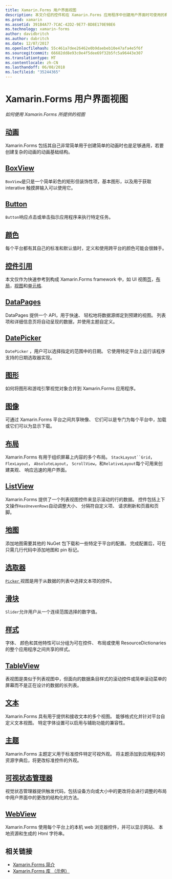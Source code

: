 ```yaml
---
title: Xamarin.Forms 用户界面视图
description: 本文介绍的控件和在 Xamarin.Forms 应用程序中创建用户界面时可使用的概念。
ms.prod: xamarin
ms.assetid: 391B4A77-7CAC-42D2-9E77-BD8E170E9BE6
ms.technology: xamarin-forms
author: davidbritch
ms.author: dabritch
ms.date: 12/07/2017
ms.openlocfilehash: 55c461a7dee26462e0b9daebeb10e47afa4e5f6f
ms.sourcegitcommit: 66682dd8e93c0e4f5dee69f32b5fc5a96443e307
ms.translationtype: MT
ms.contentlocale: zh-CN
ms.lasthandoff: 06/08/2018
ms.locfileid: "35244365"
---
```

# <a name="xamarinforms-user-interface-views"></a>Xamarin.Forms 用户界面视图

_如何使用 Xamarin.Forms 所提供的视图_

## <a name="animationanimationindexmd"></a>[动画](animation/index.md)

Xamarin.Forms 包括其自己非常简单用于创建简单的动画时也是足够通用，若要创建复杂的动画的动画基础结构。

## <a name="boxviewboxviewmd"></a>[BoxView](boxview.md)

`BoxView`是只是一个简单彩色的矩形但装饰性项，基本图形，以及用于获取 interative 触摸屏输入可以使用它。

## <a name="buttonbuttonmd"></a>[Button](button.md)

`Button`响应点击或单击指示应用程序来执行特定任务。

## <a name="colorscolorsmd"></a>[颜色](colors.md)

每个平台都有其自己的标准和默认值时，定义和使用跨平台的颜色可能会很棘手。

## <a name="controls-referencecontrolsindexmd"></a>[控件引用](controls/index.md)

本文仅作为快速参考到构成 Xamarin.Forms framework 中，如 UI 视图[页](~/xamarin-forms/user-interface/controls/pages.md)，[布局](~/xamarin-forms/user-interface/controls/layouts.md)，[视图](~/xamarin-forms/user-interface/controls/views.md)和[单元格](~/xamarin-forms/user-interface/controls/cells.md).

## <a name="datapagesdatapagesindexmd"></a>[DataPages](datapages/index.md)

DataPages 提供一个 API，用于快速、 轻松地将数据源绑定到预建的视图。 列表项和详细信息页将自动呈现的数据，并使用主题自定义。

## <a name="datepickerdatepickermd"></a>[DatePicker](datepicker.md)

`DatePicker` ，用户可以选择指定的范围中的日期。 它使用特定平台上运行该程序支持的日期选取器实现。

## <a name="graphicsgraphicsindexmd"></a>[图形](graphics/index.md)

如何将图形和游戏引擎视觉对象合并到 Xamarin.Forms 应用程序。

## <a name="imagesimagesmd"></a>[图像](images.md)

可通过 Xamarin.Forms 平台之间共享映像、 它们可以是专门为每个平台中，加载或它们可以为显示下载。

## <a name="layoutslayoutsindexmd"></a>[布局](layouts/index.md)

Xamarin.Forms 有用于组织屏幕上内容的多个布局。 `StackLayout``Grid`， `FlexLayout`， `AbsoluteLayout`， `ScrollView`，和`RelativeLayout`每个可用来创建美观、 响应迅速的用户界面。

## <a name="listviewlistviewindexmd"></a>[ListView](listview/index.md)

Xamarin.Forms 提供了一个列表视图控件来显示滚动的行的数据。 控件包括上下文操作`HasUnevenRows`自动调整大小、 分隔符自定义项、 请求刷新和页眉和页脚。

## <a name="mapsmapmd"></a>[地图](map.md)

添加地图需要其他的 NuGet 包下载和一些特定于平台的配置。 完成配置后，可在只需几行代码中添加地图和 pin 标记。

## <a name="pickerpickerindexmd"></a>[选取器](picker/index.md)

[ `Picker` ](https://developer.xamarin.com/api/type/Xamarin.Forms.Picker/)视图是用于从数据的列表中选择文本项的控件。

## <a name="sliderslidermd"></a>[滑块](slider.md)

`Slider`允许用户从一个连续范围选择的数字值。

## <a name="stylesstylesindexmd"></a>[样式](styles/index.md)

字体、 颜色和其他特性可以分组为可在控件、 布局或使用 ResourceDictionaries 的整个应用程序之间共享的样式。

## <a name="tableviewtableviewmd"></a>[TableView](tableview.md)

表视图是类似于列表视图中，但面向的数据条目样式的滚动控件或简单滚动菜单的屏幕而不是正在设计的数据的长列表。

## <a name="texttextindexmd"></a>[文本](text/index.md)

Xamarin.Forms 具有用于提供和接收文本的多个视图。 能够格式化并针对平台自定义文本视图。 特定字体设置可以启用与辅助功能的兼容性。

## <a name="themesthemesindexmd"></a>[主题](themes/index.md)

Xamarin.Forms 主题定义用于标准控件特定可视外观。 将主题添加到应用程序的资源字典后，将更改标准控件的外观。

## <a name="visual-state-managervisual-state-managermd"></a>[可视状态管理器](visual-state-manager.md)

视觉状态管理器提供触发代码，包括设备方向或大小中的更改将会进行调整的布局中用户界面中的更改的结构化的方法。

## <a name="webviewwebviewmd"></a>[WebView](webview.md)

Xamarin.Forms 使用每个平台上的本机 web 浏览器控件，并可以显示网站、 本地资源和生成的 Html 字符串。


## <a name="related-links"></a>相关链接

- [Xamarin.Forms 简介](~/xamarin-forms/get-started/introduction-to-xamarin-forms.md)
- [Xamarin.Forms 库 （示例）](https://developer.xamarin.com/samples/FormsGallery/)
